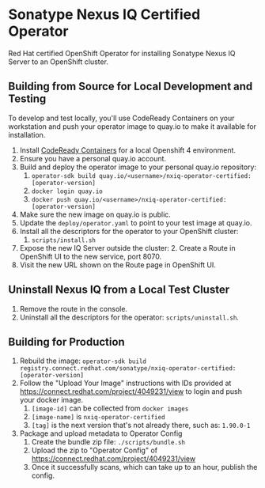 # Sonatype Nexus IQ Certified Operator
Red Hat certified OpenShift Operator for installing Sonatype Nexus IQ Server
to an OpenShift cluster.

## Building from Source for Local Development and Testing

To develop and test locally, you'll use CodeReady Containers on your workstation
and push your operator image to quay.io to make it available for installation.

1. Install [CodeReady Containers](https://developers.redhat.com/products/codeready-containers/overview)
   for a local Openshift 4 environment.
2. Ensure you have a personal quay.io account.
3. Build and deploy the operator image to your personal quay.io repository:
   1. `operator-sdk build quay.io/<username>/nxiq-operator-certified:[operator-version]`
   2. `docker login quay.io`
   3. `docker push quay.io/<username>/nxiq-operator-certified:[operator-version]`
5. Make sure the new image on quay.io is public.
6. Update the `deploy/operator.yaml` to point to your test image at quay.io.
7. Install all the descriptors for the operator to your OpenShift cluster:
   1. `scripts/install.sh`
8. Expose the new IQ Server outside the cluster: 
   2. Create a Route in OpenShift UI to the new service, port 8070.
9. Visit the new URL shown on the Route page in OpenShift UI.
  
## Uninstall Nexus IQ from a Local Test Cluster

1. Remove the route in the console.
2. Uninstall all the descriptors for the operator: `scripts/uninstall.sh`.

## Building for Production

1. Rebuild the image: 
   `operator-sdk build registry.connect.redhat.com/sonatype/nxiq-operator-certified:[operator-version]`
2. Follow the "Upload Your Image" instructions with IDs provided at
   https://connect.redhat.com/project/4049231/view to login and push 
   your docker image.
   1. `[image-id]` can be collected from `docker images`
   2. `[image-name]` is `nxiq-operator-certified`
   3. `[tag]` is the next version that's not already there, such as: `1.90.0-1`
3. Package and upload metadata to Operator Config
   1. Create the bundle zip file: `./scripts/bundle.sh`
   2. Upload the zip to "Operator Config" of
     https://connect.redhat.com/project/4049231/view
   3. Once it successfully scans, which can take up to an hour, publish the config.
